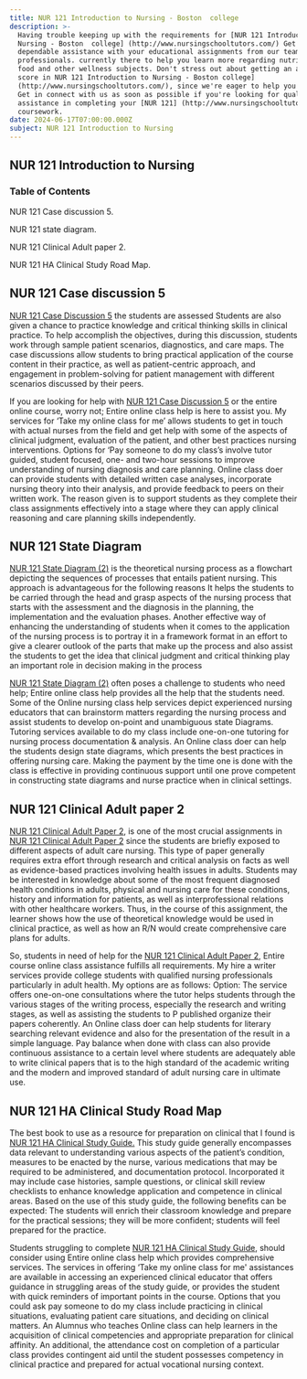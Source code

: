 ```yaml
---
title: NUR 121 Introduction to Nursing - Boston  college
description: >-
  Having trouble keeping up with the requirements for [NUR 121 Introduction to
  Nursing - Boston  college] (http://www.nursingschooltutors.com/) Get
  dependable assistance with your educational assignments from our team of
  professionals. currently there to help you learn more regarding nutritious
  food and other wellness subjects. Don't stress out about getting an acceptable
  score in NUR 121 Introduction to Nursing - Boston college]
  (http://www.nursingschooltutors.com/), since we're eager to help you flourish.
  Get in connect with us as soon as possible if you're looking for qualified
  assistance in completing your [NUR 121] (http://www.nursingschooltutors.com/)
  coursework.
date: 2024-06-17T07:00:00.000Z
subject: NUR 121 Introduction to Nursing
---
```


## **NUR 121 Introduction to Nursing**

### Table of Contents

NUR 121 Case discussion 5.

NUR 121 state diagram.

NUR 121 Clinical Adult paper 2.

NUR 121 HA Clinical Study Road Map.

## **NUR 121 Case discussion 5**

[NUR 121 Case Discussion 5](https://www.bc.edu/bc-web/schools/cson.html) the students are assessed Students are also given a chance to practice knowledge and critical thinking skills in clinical practice. To help accomplish the objectives, during
this discussion, students work through sample patient scenarios, diagnostics,
and care maps. The case discussions allow students to bring practical application
of the course content in their practice, as well as patient-centric approach,
and engagement in problem-solving for patient management with different scenarios
discussed by their peers.

If you are looking for help with [NUR 121 Case Discussion 5](https://www.bc.edu/bc-web/schools/cson.html) or the entire online course, worry
not; Entire online class help is here to assist you. My services for ‘Take my
online class for me’ allows students to get in touch with actual nurses from
the field and get help with some of the aspects of clinical judgment,
evaluation of the patient, and other best practices nursing interventions.
Options for ‘Pay someone to do my class’s involve tutor guided, student
focused, one- and two-hour sessions to improve understanding of nursing
diagnosis and care planning. Online class doer can provide students with
detailed written case analyses, incorporate nursing theory into their analysis,
and provide feedback to peers on their written work. The reason given is to
support students as they complete their class assignments effectively into a
stage where they can apply clinical reasoning and care planning skills
independently.

## **NUR 121 State Diagram**

[NUR 121 State Diagram (2)](https://www.bc.edu/bc-web/schools/cson.html) is the theoretical nursing process as a flowchart depicting the sequences of processes that
entails patient nursing. This approach is advantageous for the following
reasons It helps the students to be carried through the head and grasp aspects
of the nursing process that starts with the assessment and the diagnosis in the
planning, the implementation and the evaluation phases. Another effective way
of enhancing the understanding of students when it comes to the application of
the nursing process is to portray it in a framework format in an effort to give
a clearer outlook of the parts that make up the process and also assist the
students to get the idea that clinical judgment and critical thinking play an
important role in decision making in the process

[NUR 121 State Diagram (2)](https://www.bc.edu/bc-web/schools/cson.html) often poses a challenge to students who need help; Entire online class help provides all the
help that the students need. Some of the Online nursing class help services
depict experienced nursing educators that can brainstorm matters regarding the
nursing process and assist students to develop on-point and unambiguous state
Diagrams. Tutoring services available to do my class include one-on-one
tutoring for nursing process documentation & analysis. An Online class doer
can help the students design state diagrams, which presents the best practices
in offering nursing care. Making the payment by the time one is done with the
class is effective in providing continuous support until one prove competent in
constructing state diagrams and nurse practice when in clinical settings.

## **NUR 121 Clinical Adult paper 2**

[NUR 121 Clinical Adult Paper 2](https://www.bc.edu/bc-web/schools/cson.html), is one of the most crucial assignments in [NUR 121 Clinical Adult Paper 2](https://www.bc.edu/bc-web/schools/cson.html) since the students are briefly exposed to different aspects of adult care nursing. This type of
paper generally requires extra effort through research and critical analysis on
facts as well as evidence-based practices involving health issues in adults.
Students may be interested in knowledge about some of the most frequent
diagnosed health conditions in adults, physical and nursing care for these
conditions, history and information for patients, as well as interprofessional
relations with other healthcare workers. Thus, in the course of this
assignment, the learner shows how the use of theoretical knowledge would be used
in clinical practice, as well as how an R/N would create comprehensive care
plans for adults.

So, students in need of help for the [NUR 121 Clinical Adult Paper 2](https://www.bc.edu/bc-web/schools/cson.html), Entire course online
class assistance fulfills all requirements. My hire a writer services provide
college students with qualified nursing professionals particularly in adult
health. My options are as follows: Option: The service offers one-on-one
consultations where the tutor helps students through the various stages of the
writing process, especially the research and writing stages, as well as
assisting the students to P published organize their papers coherently. An
Online class doer can help students for literary searching relevant evidence
and also for the presentation of the result in a simple language. Pay balance
when done with class can also provide continuous assistance to a certain level
where students are adequately able to write clinical papers that is to the high
standard of the academic writing and the modern and improved standard of adult
nursing care in ultimate use.

## **NUR 121 HA Clinical Study Road Map**

The best book to use as a resource for preparation on clinical that I found is [NUR 121 HA
Clinical Study Guide.](https://www.bc.edu/bc-web/schools/cson.html) This study guide generally encompasses data relevant to understanding various aspects of the
patient’s condition, measures to be enacted by the nurse, various medications
that may be required to be administered, and documentation protocol.
Incorporated it may include case histories, sample questions, or clinical skill
review checklists to enhance knowledge application and competence in clinical
areas. Based on the use of this study guide, the following benefits can be
expected: The students will enrich their classroom knowledge and prepare for
the practical sessions; they will be more confident; students will feel
prepared for the practice.

Students struggling to complete [NUR 121 HA Clinical Study Guide](https://www.bc.edu/bc-web/schools/cson.html), should consider
using Entire online class help which provides comprehensive services. The
services in offering ‘Take my online class for me' assistances are available in
accessing an experienced clinical educator that offers guidance in struggling
areas of the study guide, or provides the student with quick reminders of
important points in the course. Options that you could ask pay someone to do my
class include practicing in clinical situations, evaluating patient care
situations, and deciding on clinical matters. An Alumnus who teaches Online
class can help learners in the acquisition of clinical competencies and
appropriate preparation for clinical affinity. An additional, the attendance
cost on completion of a particular class provides contingent aid until the
student possesses competency in clinical practice and prepared for actual
vocational nursing context.
